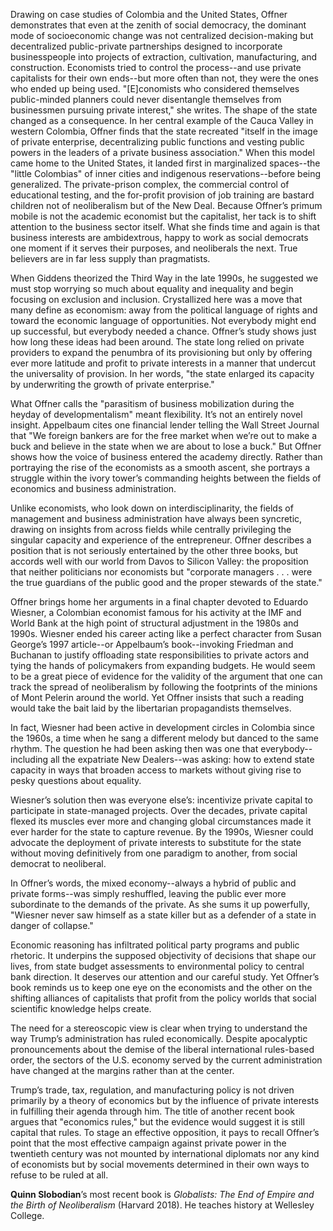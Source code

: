 Drawing on case studies of Colombia and the United States, Offner demonstrates that even at the zenith of social democracy, the dominant mode of socioeconomic change was not centralized decision-making but decentralized public-private partnerships designed to incorporate businesspeople into projects of extraction, cultivation, manufacturing, and construction. Economists tried to control the process--and use private capitalists for their own ends--but more often than not, they were the ones who ended up being used. "[E]conomists who considered themselves public-minded planners could never disentangle themselves from businessmen pursuing private interest," she writes.
The shape of the state changed as a consequence. In her central example of the Cauca Valley in western Colombia, Offner finds that the state recreated "itself in the image of private enterprise, decentralizing public functions and vesting public powers in the leaders of a private business association." When this model came home to the United States, it landed first in marginalized spaces--the "little Colombias" of inner cities and indigenous reservations--before being generalized. The private-prison complex, the commercial control of educational testing, and the for-profit provision of job training are bastard children not of neoliberalism but of the New Deal.
Because Offner’s primum mobile is not the academic economist but the capitalist, her tack is to shift attention to the business sector itself. What she finds time and again is that business interests are ambidextrous, happy to work as social democrats one moment if it serves their purposes, and neoliberals the next. True believers are in far less supply than pragmatists.

When Giddens theorized the Third Way in the late 1990s, he suggested we must stop worrying so much about equality and inequality and begin focusing on exclusion and inclusion. Crystallized here was a move that many define as economism: away from the political language of rights and toward the economic language of opportunities. Not everybody might end up successful, but everybody needed a chance. Offner’s study shows just how long these ideas had been around. The state long relied on private providers to expand the penumbra of its provisioning but only by offering ever more latitude and profit to private interests in a manner that undercut the universality of provision. In her words, "the state enlarged its capacity by underwriting the growth of private enterprise."

What Offner calls the "parasitism of business mobilization during the heyday of developmentalism" meant flexibility. It’s not an entirely novel insight. Appelbaum cites one financial lender telling the Wall Street Journal that "We foreign bankers are for the free market when we’re out to make a buck and believe in the state when we are about to lose a buck." But Offner shows how the voice of business entered the academy directly. Rather than portraying the rise of the economists as a smooth ascent, she portrays a struggle within the ivory tower’s commanding heights between the fields of economics and business administration.

Unlike economists, who look down on interdisciplinarity, the fields of management and business administration have always been syncretic, drawing on insights from across fields while centrally privileging the singular capacity and experience of the entrepreneur. Offner describes a position that is not seriously entertained by the other three books, but accords well with our world from Davos to Silicon Valley: the proposition that neither politicians nor economists but "corporate managers . . . were the true guardians of the public good and the proper stewards of the state."

Offner brings home her arguments in a final chapter devoted to Eduardo Wiesner, a Colombian economist famous for his activity at the IMF and World Bank at the high point of structural adjustment in the 1980s and 1990s. Wiesner ended his career acting like a perfect character from Susan George’s 1997 article--or Appelbaum’s book--invoking Friedman and Buchanan to justify offloading state responsibilities to private actors and tying the hands of policymakers from expanding budgets. He would seem to be a great piece of evidence for the validity of the argument that one can track the spread of neoliberalism by following the footprints of the minions of Mont Pelerin around the world. Yet Offner insists that such a reading would take the bait laid by the libertarian propagandists themselves.

In fact, Wiesner had been active in development circles in Colombia since the 1960s, a time when he sang a different melody but danced to the same rhythm. The question he had been asking then was one that everybody--including all the expatriate New Dealers--was asking: how to extend state capacity in ways that broaden access to markets without giving rise to pesky questions about equality.

Wiesner’s solution then was everyone else’s: incentivize private capital to participate in state-managed projects. Over the decades, private capital flexed its muscles ever more and changing global circumstances made it ever harder for the state to capture revenue. By the 1990s, Wiesner could advocate the deployment of private interests to substitute for the state without moving definitively from one paradigm to another, from social democrat to neoliberal.

In Offner’s words, the mixed economy--always a hybrid of public and private forms--was simply reshuffled, leaving the public ever more subordinate to the demands of the private. As she sums it up powerfully, "Wiesner never saw himself as a state killer but as a defender of a state in danger of collapse."

Economic reasoning has infiltrated political party programs and public rhetoric. It underpins the supposed objectivity of decisions that shape our lives, from state budget assessments to environmental policy to central bank direction. It deserves our attention and our careful study. Yet Offner’s book reminds us to keep one eye on the economists and the other on the shifting alliances of capitalists that profit from the policy worlds that social scientific knowledge helps create.

The need for a stereoscopic view is clear when trying to understand the way Trump’s administration has ruled economically. Despite apocalyptic pronouncements about the demise of the liberal international rules-based order, the sectors of the U.S. economy served by the current administration have changed at the margins rather than at the center.

Trump’s trade, tax, regulation, and manufacturing policy is not driven primarily by a theory of economics but by the influence of private interests in fulfilling their agenda through him. The title of another recent book argues that "economics rules," but the evidence would suggest it is still capital that rules. To stage an effective opposition, it pays to recall Offner’s point that the most effective campaign against private power in the twentieth century was not mounted by international diplomats nor any kind of economists but by social movements determined in their own ways to refuse to be ruled at all.

**Quinn Slobodian**’s most recent book is *Globalists: The End of Empire and the Birth of Neoliberalism* (Harvard 2018). He teaches history at Wellesley College.
